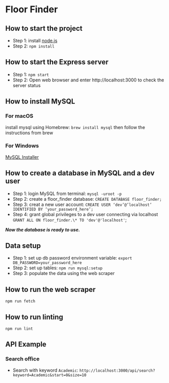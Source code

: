 # Floor Finder

## How to start the project

- Step 1: install [node.js](https://nodejs.org/en/download/)
- Step 2: `npm install`

## How to start the Express server

- Step 1: `npm start`
- Step 2: Open web browser and enter http://localhost:3000 to check the server status

## How to install MySQL

### For macOS

install mysql using Homebrew: `brew install mysql` then follow the instructions from brew

### For Windows

[MySQL Installer](https://dev.mysql.com/downloads/installer/)

## How to create a database in MySQL and a dev user

- Step 1: login MySQL from terminal: `mysql -uroot -p`
- Step 2: create a floor_finder database: `CREATE DATABASE floor_finder;`
- Step 3: creat a new user account: `CREATE USER ‘dev’@’localhost’ IDENTIFIED BY ‘your_password_here’;`
- Step 4: grant global privileges to a dev user connecting via localhost `GRANT ALL ON floor_finder.\* TO 'dev'@'localhost'`;

**_Now the database is ready to use._**

## Data setup

- Step 1: set up db password environment variable: `export DB_PASSWORD=your_password_here`
- Step 2: set up tables: `npm run mysql:setup`
- Step 3: populate the data using the web scraper

## How to run the web scraper

`npm run fetch`

## How to run linting

`npm run lint`

## API Example

### Search office

- Search with keyword `Academic`: `http://localhost:3000/api/search?keyword=Academic&start=0&size=10`
